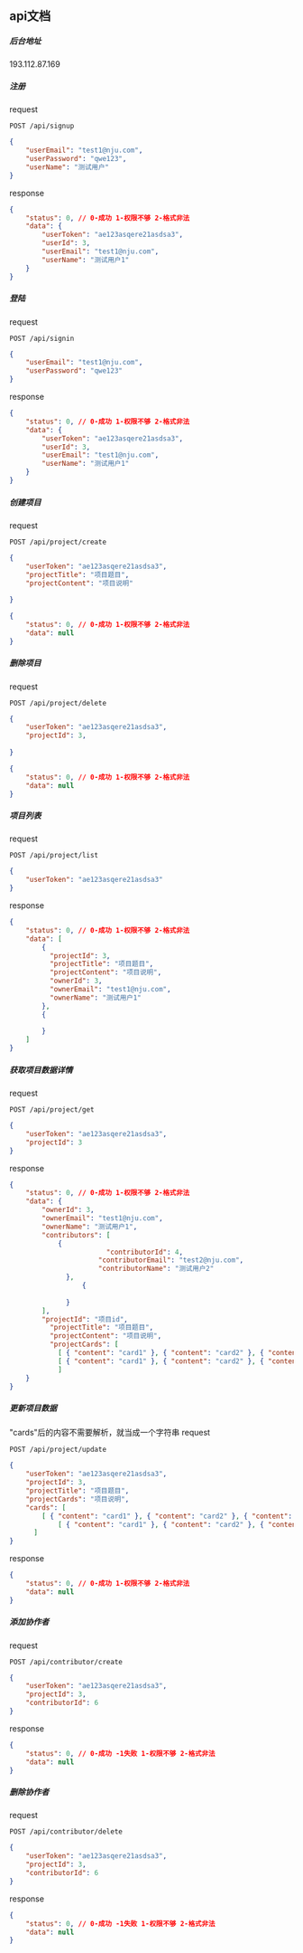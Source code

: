 ## api文档
##### 后台地址
193.112.87.169

##### 注册

request

```shell
POST /api/signup
```

```json
{
    "userEmail": "test1@nju.com",
    "userPassword": "qwe123",
    "userName": "测试用户"
}
```

response

```json
{
    "status": 0, // 0-成功 1-权限不够 2-格式非法
    "data": {
    	"userToken": "ae123asqere21asdsa3",
    	"userId": 3,
    	"userEmail": "test1@nju.com",
    	"userName": "测试用户1"
	}
}
```



##### 登陆

request

```shell
POST /api/signin
```

```json
{
    "userEmail": "test1@nju.com",
    "userPassword": "qwe123"
}
```

response

```json
{
    "status": 0, // 0-成功 1-权限不够 2-格式非法
    "data": {
    	"userToken": "ae123asqere21asdsa3",
    	"userId": 3,
    	"userEmail": "test1@nju.com",
    	"userName": "测试用户1"
	}
}
```

##### 创建项目
request

```shell
POST /api/project/create
```
```json
{
    "userToken": "ae123asqere21asdsa3",
    "projectTitle": "项目题目",
    "projectContent": "项目说明"
    
}
```
```json
{
    "status": 0, // 0-成功 1-权限不够 2-格式非法
    "data": null
}
```

##### 删除项目
request

```shell
POST /api/project/delete
```
```json
{
    "userToken": "ae123asqere21asdsa3",
    "projectId": 3,
    
}
```
```json
{
    "status": 0, // 0-成功 1-权限不够 2-格式非法
    "data": null
}
```

##### 项目列表

request

```shell
POST /api/project/list
```

```json
{
    "userToken": "ae123asqere21asdsa3"
}
```

response

```json
{
    "status": 0, // 0-成功 1-权限不够 2-格式非法
    "data": [
        {
          "projectId": 3,
          "projectTitle": "项目题目",
          "projectContent": "项目说明",
          "ownerId": 3,
          "ownerEmail": "test1@nju.com",
          "ownerName": "测试用户1"
        },
        {
          
        }
    ]
}
```



##### 获取项目数据详情

request

```shell
POST /api/project/get
```

```json
{
    "userToken": "ae123asqere21asdsa3",
    "projectId": 3
}
```

response

```json
{
    "status": 0, // 0-成功 1-权限不够 2-格式非法
    "data": {
        "ownerId": 3,
        "ownerEmail": "test1@nju.com",
        "ownerName": "测试用户1",
        "contributors": [
            {
				        "contributorId": 4,
    			      "contributorEmail": "test2@nju.com",
    			      "contributorName": "测试用户2"
        	  },
			      {
          
        	  }
        ],
        "projectId": "项目id",
    	  "projectTitle": "项目题目",
    	  "projectContent": "项目说明",
    	  "projectCards": [ 
            [ { "content": "card1" }, { "content": "card2" }, { "content": "card3" }, { "content": "card4" } ], 
            [ { "content": "card1" }, { "content": "card2" }, { "content": "card3" }, { "content": "card4" } ] 
		    ]
	}
}
```



##### 更新项目数据
"cards"后的内容不需要解析，就当成一个字符串
request

```shell
POST /api/project/update
```

```json
{
    "userToken": "ae123asqere21asdsa3",
    "projectId": 3,
    "projectTitle": "项目题目",
    "projectCards": "项目说明",
    "cards": [ 
        [ { "content": "card1" }, { "content": "card2" }, { "content": "card3" }, { "content": "card4" } ], 
		    [ { "content": "card1" }, { "content": "card2" }, { "content": "card3" }, { "content": "card4" } ] 
	  ]
}
```

response

```json
{
    "status": 0, // 0-成功 1-权限不够 2-格式非法
    "data": null
}
```

##### 添加协作者

request

```shell
POST /api/contributor/create
```

```json
{
    "userToken": "ae123asqere21asdsa3",
    "projectId": 3,
    "contributorId": 6
}
```

response

```json
{
    "status": 0, // 0-成功 -1失败 1-权限不够 2-格式非法 
    "data": null
}
```

##### 删除协作者

request

```shell
POST /api/contributor/delete
```

```json
{
    "userToken": "ae123asqere21asdsa3",
    "projectId": 3,
    "contributorId": 6
}
```

response

```json
{
    "status": 0, // 0-成功 -1失败 1-权限不够 2-格式非法 
    "data": null
}
```
